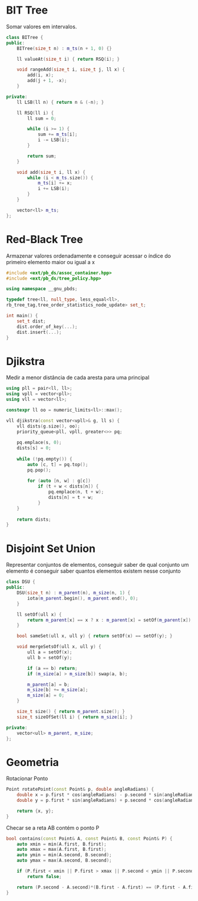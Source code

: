 # BIT Tree

Somar valores em intervalos.

```c++
class BITree {
public:
    BITree(size_t n) : m_ts(n + 1, 0) {}

    ll valueAt(size_t i) { return RSQ(i); }

    void rangeAdd(size_t i, size_t j, ll x) {
        add(i, x);
        add(j + 1, -x);
    }

private:
    ll LSB(ll n) { return n & (-n); }

    ll RSQ(ll i) {
        ll sum = 0;

        while (i >= 1) {
            sum += m_ts[i];
            i -= LSB(i);
        }

        return sum;
    }

    void add(size_t i, ll x) {
        while (i < m_ts.size()) {
            m_ts[i] += x;
            i += LSB(i);
        }
    }

    vector<ll> m_ts;
};
```

# Red-Black Tree

Armazenar valores ordenadamente e conseguir acessar
o índice do primeiro elemento maior ou igual a x

```c++
#include <ext/pb_ds/assoc_container.hpp>
#include <ext/pb_ds/tree_policy.hpp>

using namespace __gnu_pbds;

typedef tree<ll, null_type, less_equal<ll>,
rb_tree_tag,tree_order_statistics_node_update> set_t;

int main() {
    set_t dist;
    dist.order_of_key(...);
    dist.insert(...);
}
```

# Djikstra

Medir a menor distância de cada aresta para uma principal

```c++
using pll = pair<ll, ll>;
using vpll = vector<pll>;
using vll = vector<ll>;

constexpr ll oo = numeric_limits<ll>::max();

vll djikstra(const vector<vpll>& g, ll s) {
    vll dists(g.size(), oo);
    priority_queue<pll, vpll, greater<>> pq;
    
    pq.emplace(s, 0);
    dists[s] = 0;
    
    while (!pq.empty()) {
        auto [c, t] = pq.top();
        pq.pop();
    
        for (auto [n, w] : g[c])
            if (t + w < dists[n]) {
                pq.emplace(n, t + w);
                dists[n] = t + w;
            }
    }
    
    return dists;
}
```

# Disjoint Set Union

Representar conjuntos de elementos, conseguir saber de qual conjunto
um elemento é conseguir saber quantos elementos existem nesse conjunto

```c++
class DSU {
public:
    DSU(size_t n) : m_parent(n), m_size(n, 1) {
        iota(m_parent.begin(), m_parent.end(), 0);
    }

    ll setOf(ull x) {
        return m_parent[x] == x ? x : m_parent[x] = setOf(m_parent[x]);
    }

    bool sameSet(ull x, ull y) { return setOf(x) == setOf(y); }

    void mergeSetsOf(ull x, ull y) {
        ull a = setOf(x);
        ull b = setOf(y);

        if (a == b) return;
        if (m_size[a] > m_size[b]) swap(a, b);

        m_parent[a] = b;
        m_size[b] += m_size[a];
        m_size[a] = 0;
    }

    size_t size() { return m_parent.size(); }
    size_t sizeOfSet(ll i) { return m_size[i]; }

private:
    vector<ull> m_parent, m_size;
};
```

# Geometria

Rotacionar Ponto

```c++
Point rotatePoint(const Point& p, double angleRadians) {
    double x = p.first * cos(angleRadians) - p.second * sin(angleRadians);
    double y = p.first * sin(angleRadians) + p.second * cos(angleRadians);

    return {x, y};
}
```

Checar se a reta AB contém o ponto P

```c++
bool contains(const Point& A, const Point& B, const Point& P) {
    auto xmin = min(A.first, B.first);
    auto xmax = max(A.first, B.first);
    auto ymin = min(A.second, B.second);
    auto ymax = max(A.second, B.second);

    if (P.first < xmin || P.first > xmax || P.second < ymin || P.second > ymax)
        return false;

    return (P.second - A.second)*(B.first - A.first) == (P.first - A.first)*(B.second - A.second);
}
```
